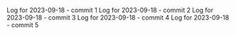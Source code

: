 Log for 2023-09-18 - commit 1
Log for 2023-09-18 - commit 2
Log for 2023-09-18 - commit 3
Log for 2023-09-18 - commit 4
Log for 2023-09-18 - commit 5
